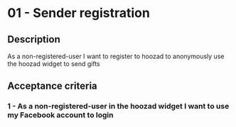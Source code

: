 # 01 - Sender registration

## Description
As a non-registered-user I want to register to hoozad to anonymously use the hoozad widget to send gifts

## Acceptance criteria

### 1 - As a non-registered-user in the hoozad widget I want to use my Facebook account to login

